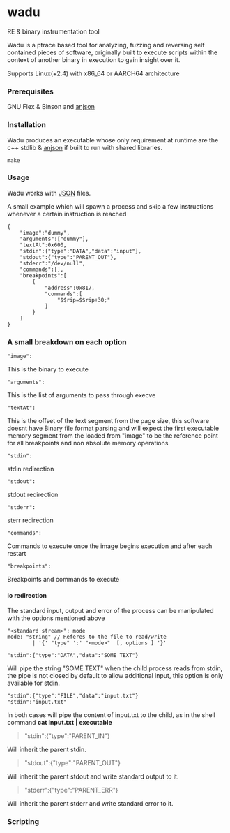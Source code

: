 # wadu
RE &amp; binary instrumentation tool 

Wadu is a ptrace based tool for analyzing, fuzzing and reversing self contained pieces of software, originally built to execute scripts within the context of another binary in execution to gain insight over it.

Supports Linux(+2.4) with x86_64 or AARCH64 architecture

### Prerequisites
GNU Flex & Binson and [anjson](https://github.com/DichromaticLB/anjson)

### Installation
Wadu produces an executable whose only requirement at runtime are the c++ stdlib & [anjson](https://github.com/DichromaticLB/anjson) if built to run with shared libraries.

```
make 
```
### Usage 

Wadu works with [JSON](https://en.wikipedia.org/wiki/JSON) files.

A small example which will spawn a process and skip a few instructions whenever a certain instruction is reached

```
{
	"image":"dummy",
	"arguments":["dummy"],
	"textAt":0x600,
	"stdin":{"type":"DATA","data":"input"},
	"stdout":{"type":"PARENT_OUT"},
	"stderr":"/dev/null",
	"commands":[],
	"breakpoints":[
		{
			"address":0x817,
			"commands":[
				"$$rip=$$rip+30;"
			]
		}	
	]
}

```

### A small breakdown on each option

```
"image":
```  
This is the binary to execute
```
"arguments":
```
This is the list of arguments to pass through execve
```
"textAt":
```
This is the offset of the text segment from the page size, this software doesnt have
Binary file format parsing and will expect the first executable memory segment from the 
loaded from "image" to be the reference point for all breakpoints and non absolute memory operations
```
"stdin":
```
stdin redirection
```
"stdout":
```
stdout redirection
```
"stderr":
```
sterr redirection
```
"commands":
```
Commands to execute once the image begins execution and after each restart
```
"breakpoints":
```
Breakpoints and commands to execute 


#### io redirection

The standard input, output and error of the process can be manipulated with the options mentioned above

```
"<standard stream>": mode
mode: "string" // Referes to the file to read/write 
        | '{' "type" ':' "<mode>"  [, options ] '}'
```

```
"stdin":{"type":"DATA","data":"SOME TEXT"}
```
Will pipe the string "SOME TEXT" when the child process reads from stdin, the pipe is not closed by default to allow additional input, this option is only available for stdin.
```
"stdin":{"type":"FILE","data":"input.txt"}
"stdin":"input.txt"
```
In both cases will pipe the content of input.txt to the child, as in the shell command <b> cat input.txt | executable  </b>

> "stdin":{"type":"PARENT_IN"}

Will inherit the parent stdin.

> "stdout":{"type":"PARENT_OUT"}

Will inherit the parent stdout and write standard output to it.

> "stderr":{"type":"PARENT_ERR"}

Will inherit the parent stderr and write standard error to it.

### Scripting


